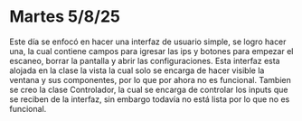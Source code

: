 # Martes 5/8/25
Este día se enfocó en hacer una interfaz de usuario simple, se logro hacer una, la cual contiene campos para igresar las ips
y botones para empezar el escaneo, borrar la pantalla y abrir las configuraciones. Esta interfaz esta alojada en la clase la vista la
cual solo se encarga de hacer visible la ventana y sus componentes, por lo que por ahora no es funcional. Tambien se creo la clase Controlador, la cual se encarga de controlar los inputs que se reciben de la interfaz, sin embargo todavía no está lista por lo que no es funcional.